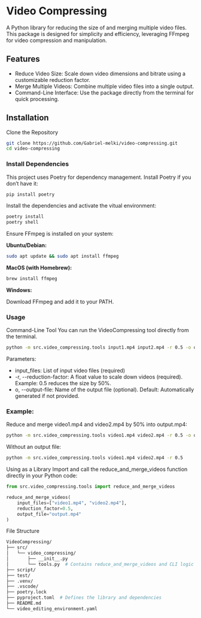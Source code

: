 # Video Compressing
A Python library for reducing the size of and merging multiple video files. This package is designed for simplicity and efficiency, leveraging FFmpeg for video compression and manipulation.

## Features
- Reduce Video Size: Scale down video dimensions and bitrate using a customizable reduction factor.
- Merge Multiple Videos: Combine multiple video files into a single output.
- Command-Line Interface: Use the package directly from the terminal for quick processing.

## Installation
Clone the Repository
```bash
git clone https://github.com/Gabriel-melki/video-compressing.git
cd video-compressing
```

### Install Dependencies
This project uses Poetry for dependency management. Install Poetry if you don’t have it:
```bash
pip install poetry
```
Install the dependencies and activate the vitual environment:
```bash
poetry install
poetry shell
```

Ensure FFmpeg is installed on your system:

**Ubuntu/Debian:**
```bash
sudo apt update && sudo apt install ffmpeg
```
**MacOS (with Homebrew):**
```bash
brew install ffmpeg
```

**Windows:**

Download FFmpeg and add it to your PATH.

### Usage
Command-Line Tool
You can run the VideoCompressing tool directly from the terminal.

```bash
python -m src.video_compressing.tools input1.mp4 input2.mp4 -r 0.5 -o output.mp4
```
Parameters:
 - input_files: List of input video files (required)
 - -r, --reduction-factor: A float value to scale down videos (required).
 Example: 0.5 reduces the size by 50%.
 - o, --output-file: Name of the output file (optional).
 Default: Automatically generated if not provided.

### Example:
Reduce and merge video1.mp4 and video2.mp4 by 50% into output.mp4:

```bash
python -m src.video_compressing.tools video1.mp4 video2.mp4 -r 0.5 -o output.mp4
```

Without an output file:
```bash
python -m src.video_compressing.tools video1.mp4 video2.mp4 -r 0.5
```

Using as a Library
Import and call the reduce_and_merge_videos function directly in your Python code:

```python
from src.video_compressing.tools import reduce_and_merge_videos

reduce_and_merge_videos(
    input_files=["video1.mp4", "video2.mp4"],
    reduction_factor=0.5,
    output_file="output.mp4"
)
```

File Structure
```bash
VideoCompressing/
├── src/
│   └── video_compressing/
│       ├── __init__.py
│       └── tools.py  # Contains reduce_and_merge_videos and CLI logic
├── script/
├── test/
├── .venv/
├── .vscode/
├── poetry.lock
├── pyproject.toml  # Defines the library and dependencies
├── README.md
└── video_editing_environment.yaml
```